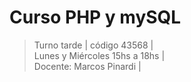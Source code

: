 # Curso PHP y mySQL
> Turno tarde | código 43568 |  
> Lunes y Miércoles 15hs a 18hs |  
> Docente: Marcos Pinardi |  

